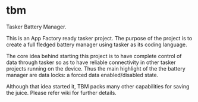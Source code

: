 tbm
===

Tasker Battery Manager.

This is an App Factory ready tasker project. The purpose of the project is to create a full fledged battery manager using tasker as its coding language.

The core idea behind starting this project is to have complete control of data through tasker so as to have reliable connectivity in other tasker projects running on the device. Thus the main highlight of the the battery manager are data locks: a forced data enabled/disabled state.

Although that idea started it, TBM packs many other capabilities for saving the juice.
Please refer wiki for further details.
